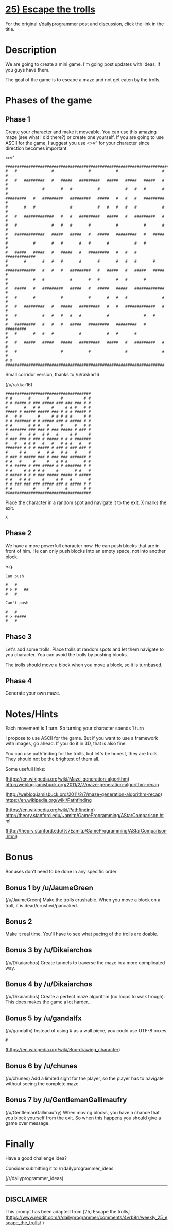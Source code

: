 # [25) Escape the trolls](https://www.reddit.com/r/dailyprogrammer/comments/4vrb8n/weekly_25_escape_the_trolls/)

For the original [r/dailyprogrammer](https://www.reddit.com/r/dailyprogrammer/) post and discussion, click the link in the title.

# Description
We are going to create a mini game. 
I'm going post updates with ideas, if you guys have them.

The goal of the game is to escape a maze and not get eaten by the trolls.

# Phases of the game
## Phase 1
Create your character and make it moveable.
You can use this amazing maze (see what I did there?) or create one yourself.
If you are going to use ASCII for the game, I suggest you use <>v^ for your character since direction becomes important.


```
<>v^
```

```
#########################################################################
#   #               #               #           #                   #   #
#   #   #########   #   #####   #########   #####   #####   #####   #   #
#               #       #   #           #           #   #   #       #   #
#########   #   #########   #########   #####   #   #   #   #########   #
#       #   #               #           #   #   #   #   #           #   #
#   #   #############   #   #   #########   #####   #   #########   #   #
#   #               #   #   #       #           #           #       #   #
#   #############   #####   #####   #   #####   #########   #   #####   #
#           #       #   #       #   #       #           #   #           #
#   #####   #####   #   #####   #   #########   #   #   #   #############
#       #       #   #   #       #       #       #   #   #       #       #
#############   #   #   #   #########   #   #####   #   #####   #####   #
#           #   #           #       #   #       #   #       #           #
#   #####   #   #########   #####   #   #####   #####   #############   #
#   #       #           #           #       #   #   #               #   #
#   #   #########   #   #####   #########   #   #   #############   #   #
#   #           #   #   #   #   #           #               #   #       #
#   #########   #   #   #   #####   #########   #########   #   #########
#   #       #   #   #           #           #   #       #               #
#   #   #####   #####   #####   #########   #####   #   #########   #   #
#   #                   #           #               #               #   #
# X #####################################################################
```
Small corridor version, thanks to /u/rakkar16

(/u/rakkar16)

```
#####################################
# #       #       #     #         # #
# # ##### # ### ##### ### ### ### # #
#       #   # #     #     # # #   # #
##### # ##### ##### ### # # # ##### #
#   # #       #     # # # # #     # #
# # ####### # # ##### ### # ##### # #
# #       # # #   #     #     #   # #
# ####### ### ### # ### ##### # ### #
#     #   # #   # #   #     # #     #
# ### ### # ### # ##### # # # #######
#   #   # # #   #   #   # # #   #   #
####### # # # ##### # ### # ### ### #
#     # #     #   # #   # #   #     #
# ### # ##### ### # ### ### ####### #
# #   #     #     #   # # #       # #
# # ##### # ### ##### # # ####### # #
# #     # # # # #     #       # #   #
# ##### # # # ### ##### ##### # #####
# #   # # #     #     # #   #       #
# # ### ### ### ##### ### # ##### # #
# #         #     #       #       # #
#X###################################
```
Place the character in a random spot and navigate it to the exit. X marks the exit.


```
X
```
## Phase 2
We have a more powerfull character now. He can push blocks that are in front of him.
He can only push blocks into an empty space, not into another block.

e.g.


```
Can push

#   #     
# > #   ##
#   #        

Can't push

#   #     
# > #####
#   #
```
## Phase 3
Let's add some trolls. Place trolls at random spots and let them navigate to you character.
You can avoid the trolls by pushing blocks. 

The trolls should move a block when you move a block, so it is turnbased.

## Phase 4
Generate your own maze.

# Notes/Hints
Each movement is 1 turn. So turning your character spends 1 turn

I propose to use ASCII for the game. 
But if you want to use a framework with images, go ahead. If you do it in 3D, that is also fine.

You can use pathfinding for the trolls, but let's be honest, they are trolls. They should not be the brightest of them all.

Some usefull links:

(https://en.wikipedia.org/wiki/Maze_generation_algorithm)
http://weblog.jamisbuck.org/2011/2/7/maze-generation-algorithm-recap

(http://weblog.jamisbuck.org/2011/2/7/maze-generation-algorithm-recap)
https://en.wikipedia.org/wiki/Pathfinding

(https://en.wikipedia.org/wiki/Pathfinding)
http://theory.stanford.edu/~amitp/GameProgramming/AStarComparison.html

(http://theory.stanford.edu/%7Eamitp/GameProgramming/AStarComparison.html)
# Bonus
Bonuses don't need to be done in any specific order

## Bonus 1 by /u/JaumeGreen
(/u/JaumeGreen)
Make the trolls crushable. When you move a block on a troll, it is dead/crushed/pancaked.

## Bonus 2
Make it real time. You'll have to see what pacing of the trolls are doable.

## Bonus 3 by /u/Dikaiarchos
(/u/Dikaiarchos)
Create tunnels to traverse the maze in a more complicated way.

## Bonus 4 by /u/Dikaiarchos
(/u/Dikaiarchos)
Create a perfect maze algorithm (no loops to walk trough). This does makes the game a lot harder...

## Bonus 5 by /u/gandalfx
(/u/gandalfx)
Instead of using # as a wall piece, you could use UTF-8 boxes


```
#
```
(https://en.wikipedia.org/wiki/Box-drawing_character)
## Bonus 6 by /u/chunes
(/u/chunes)
Add a limited sight for the player, so the player has to navigate without seeing the complete maze

## Bonus 7 by /u/GentlemanGallimaufry
(/u/GentlemanGallimaufry)
When moving blocks, you have a chance that you block yourself from the exit.
So when this happens you should give a game over message.

# Finally
Have a good challenge idea?

Consider submitting it to /r/dailyprogrammer_ideas

(/r/dailyprogrammer_ideas)

----
## **DISCLAIMER**
This prompt has been adapted from [25] Escape the trolls](https://www.reddit.com/r/dailyprogrammer/comments/4vrb8n/weekly_25_escape_the_trolls/
)
